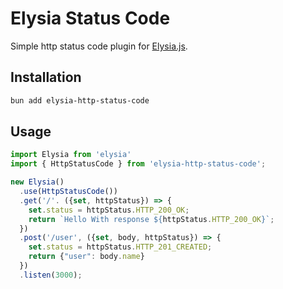 # Elysia Status Code
Simple http status code plugin for [Elysia.js](https://elysiajs.com/).

## Installation
```bash
bun add elysia-http-status-code
```

## Usage
```ts
import Elysia from 'elysia'
import { HttpStatusCode } from 'elysia-http-status-code';

new Elysia()
  .use(HttpStatusCode())
  .get('/'. ({set, httpStatus}) => {
    set.status = httpStatus.HTTP_200_OK;
    return `Hello With response ${httpStatus.HTTP_200_OK}`;
  })
  .post('/user', ({set, body, httpStatus}) => {
    set.status = httpStatus.HTTP_201_CREATED;
    return {"user": body.name}
  })
  .listen(3000);
```
